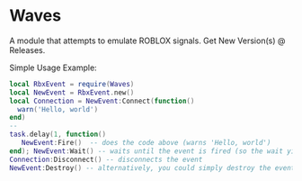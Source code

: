 # Waves
A module that attempts to emulate ROBLOX signals. Get New Version(s) @ Releases.

Simple Usage Example:
```lua
local RbxEvent = require(Waves)
local NewEvent = RbxEvent.new()
local Connection = NewEvent:Connect(function()
  warn('Hello, world')
end)
-- 
task.delay(1, function()
   NewEvent:Fire()  -- does the code above (warns 'Hello, world')
end); NewEvent:Wait() -- waits until the event is fired (so the wait yields in 1 second, since the thread above is delayed by one second)
Connection:Disconnect() -- disconnects the event
NewEvent:Destroy() -- alternatively, you could simply destroy the event and negate any connections
``` 
